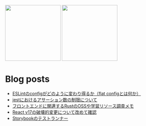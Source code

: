<p>
  <img height="180em" src="https://github-readme-stats.vercel.app/api?username=makotot&show_icons=true&hide_border=true&&count_private=true&include_all_commits=true" />
  <img height="180em" src="https://github-readme-stats.vercel.app/api/top-langs/?username=makotot&show_icons=true&hide_border=true&layout=compact&langs_count=8"/>
</p>

# Blog posts
<!-- BLOG-POST-LIST:START -->
- [ESLintのconfigがどのように変わり得るか（flat configとは何か）](https://zenn.dev/makotot/articles/0d9184f3dde858)
- [jestにおけるアサーション数の制限について](https://zenn.dev/makotot/articles/7397286cd26eb5)
- [フロントエンドに関連するRustのOSSや学習リソース調査メモ](https://zenn.dev/makotot/articles/frontend-related-rust-resources)
- [React v17の破壊的変更について改めて確認](https://zenn.dev/makotot/articles/111f2718ff65a7)
- [Storybookのテストランナー](https://zenn.dev/makotot/articles/b0729488282148)
<!-- BLOG-POST-LIST:END -->